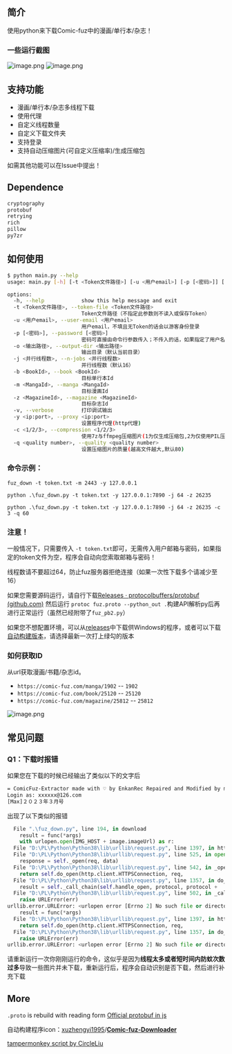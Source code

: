 
## 简介

使用python来下载Comic-fuz中的漫画/单行本/杂志！

### 一些运行截图

![image.png](https://s2.loli.net/2023/02/19/deW4goM2pNfJlqS.png)
![image.png](https://s2.loli.net/2023/02/19/PdabVKxiqu3j2Az.png)

## 支持功能
* 漫画/单行本/杂志多线程下载
* 使用代理
* 自定义线程数量
* 自定义下载文件夹
* 支持登录
* 支持自动压缩图片(可自定义压缩率)/生成压缩包

如需其他功能可以在Issue中提出！

## Dependence

```bash
cryptography
protobuf
retrying
rich
pillow
py7zr
```

## 如何使用

```bash
$ python main.py --help
usage: main.py [-h] [-t <Token文件路径>] [-u <用户email>] [-p [<密码>]] [-o <输出路径>] [-j <并行线程数>] [-b <BookId>] [-m <MangaId>] [-z <MagazineId>] [-v] [-y <ip:port>] [-c <1/2/3>] [-q <quality number>]

options:
  -h, --help            show this help message and exit
  -t <Token文件路径>, --token-file <Token文件路径>
                        Token文件路径（不指定此参数则不读入或保存Token）
  -u <用户email>, --user-email <用户email>
                        用户email，不填且无Token的话会以游客身份登录
  -p [<密码>], --password [<密码>]
                        密码可直接由命令行参数传入；不传入的话，如果指定了用户名（`-u`），将会询问
  -o <输出路径>, --output-dir <输出路径>
                        输出目录（默认当前目录）
  -j <并行线程数>, --n-jobs <并行线程数>
                        并行线程数（默认16）
  -b <BookId>, --book <BookId>
                        目标单行本Id
  -m <MangaId>, --manga <MangaId>
                        目标漫画Id
  -z <MagazineId>, --magazine <MagazineId>
                        目标杂志Id
  -v, --verbose         打印调试输出
  -y <ip:port>, --proxy <ip:port>
                        设置程序代理(http代理)
  -c <1/2/3>, --compression <1/2/3>
                        使用7z与ffmpeg压缩图片(1为仅生成压缩包,2为仅使用PIL压缩图片,3为两者都使用)
  -q <quality number>, --quality <quality number>
                        设置压缩图片的质量(越高文件越大,默认80)


```

### 命令示例：

`fuz_down -t token.txt -m 2443 -y 127.0.0.1`

`python .\fuz_down.py -t token.txt -y 127.0.0.1:7890 -j 64 -z 26235`

`python .\fuz_down.py -t token.txt -y 127.0.0.1:7890 -j 64 -z 26235 -c 3 -q 60`

### 注意！

一般情况下，只需要传入 `-t token.txt`即可，无需传入用户邮箱与密码，如果指定的token文件为空，程序会自动向您索取邮箱与密码！

线程数请不要超过64，防止fuz服务器拒绝连接（如果一次性下载多个请减少至16）

如果您需要源码运行，请自行下载[Releases · protocolbuffers/protobuf (github.com)](https://github.com/protocolbuffers/protobuf/releases) 然后运行 `protoc fuz.proto --python_out .`构建API解析py后再进行正常运行（虽然已经附带了`fuz_pb2.py`）

如果您不想配置环境，可以从[releases](https://github.com/misaka10843/ComicFuz-Down/releases/)中下载供Windows的程序，或者可以下载[自动构建版本](https://github.com/misaka10843/ComicFuz-Down/actions/)，请选择最新一次打上绿勾的版本

### 如何获取ID

从url获取漫画/书籍/杂志id。

* `https://comic-fuz.com/manga/1902` -- `1902`
* `https://comic-fuz.com/book/25120` -- `25120`
* `https://comic-fuz.com/magazine/25812` -- `25812`

![image.png](https://s2.loli.net/2023/03/19/Z1OPVb5Ey7tTuka.png)

## 常见问题

### Q1：下载时报错

如果您在下载的时候已经输出了类似以下的文字后

```bash
= ComicFuz-Extractor made with ♡ by EnkanRec Repaired and Modified by misaka10843=
Login as: xxxxxx@126.com
[Max]２０２３年３月号
```

出现了以下类似的报错

```python
  File ".\fuz_down.py", line 194, in download
    result = func(*args)
    with urlopen.open(IMG_HOST + image.imageUrl) as r:
  File "D:\PL\Python\Python38\lib\urllib\request.py", line 1397, in https_open
  File "D:\PL\Python\Python38\lib\urllib\request.py", line 525, in open
    response = self._open(req, data)
  File "D:\PL\Python\Python38\lib\urllib\request.py", line 542, in _open
    return self.do_open(http.client.HTTPSConnection, req,
  File "D:\PL\Python\Python38\lib\urllib\request.py", line 1357, in do_open
    result = self._call_chain(self.handle_open, protocol, protocol +
  File "D:\PL\Python\Python38\lib\urllib\request.py", line 502, in _call_chain
    raise URLError(err)
urllib.error.URLError: <urlopen error [Errno 2] No such file or directory>
    result = func(*args)
  File "D:\PL\Python\Python38\lib\urllib\request.py", line 1397, in https_open
    return self.do_open(http.client.HTTPSConnection, req,
  File "D:\PL\Python\Python38\lib\urllib\request.py", line 1357, in do_open
    raise URLError(err)
urllib.error.URLError: <urlopen error [Errno 2] No such file or directory>
```

请重新运行一次你刚刚运行的命令，这似乎是因为**线程太多或者短时间内防蚊次数过多**导致一些图片并未下载，重新运行后，程序会自动识别是否下载，然后进行补充下载

## More

`.proto` is rebuild with reading form [Official protobuf in js](https://comic-fuz.com/_next/static/chunks/pages/_app-b24da103ab4a3f25b6bc.js)

自动构建程序icon：[xuzhengyi1995](https://github.com/xuzhengyi1995)/**[Comic-fuz-Downloader](https://github.com/xuzhengyi1995/Comic-fuz-Downloader)**

[tampermonkey script by CircleLiu](https://github.com/CircleLiu/Comic-Fuz-Downloader)
